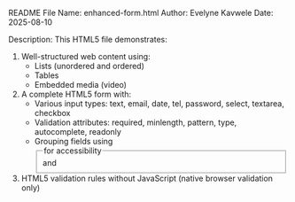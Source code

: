 README
File Name: enhanced-form.html
Author: Evelyne Kavwele
Date: 2025-08-10

Description:
This HTML5 file demonstrates:
1. Well-structured web content using:
   - Lists (unordered and ordered)
   - Tables
   - Embedded media (video)
2. A complete HTML5 form with:
   - Various input types: text, email, date, tel, password, select, textarea, checkbox
   - Validation attributes: required, minlength, pattern, type, autocomplete, readonly
   - Grouping fields using <fieldset> and <legend> for accessibility
3. HTML5 validation rules without JavaScript (native browser validation only)
